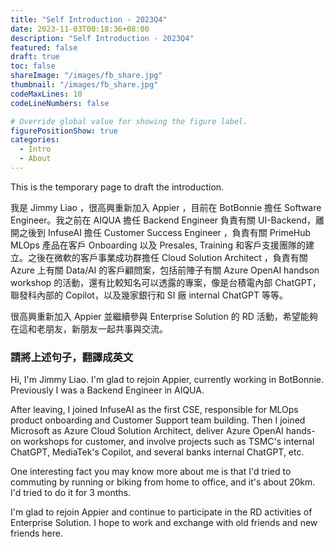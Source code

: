 ```yaml
---
title: "Self Introduction - 2023Q4"
date: 2023-11-03T00:18:36+08:00
description: "Self Introduction - 2023Q4"
featured: false
draft: true
toc: false
shareImage: "/images/fb_share.jpg"
thumbnail: "/images/fb_share.jpg"
codeMaxLines: 10
codeLineNumbers: false

# Override global value for showing the figure label.
figurePositionShow: true
categories:
  - Intro
  - About
---
```


This is the temporary page to draft the introduction.

<!--more-->

我是 Jimmy Liao ，很高興重新加入 Appier ，目前在 BotBonnie 擔任 Software Engineer。我之前在 AIQUA 擔任 Backend Engineer 負責有關 UI-Backend，離開之後到 InfuseAI 擔任 Customer Success Engineer ，負責有關 PrimeHub MLOps 產品在客戶 Onboarding 以及 Presales, Training 和客戶支援團隊的建立。之後在微軟的客戶事業成功群擔任 Cloud Solution Architect ，負責有關 Azure 上有關 Data/AI 的客戶顧問案，包括前陣子有關 Azure OpenAI handson workshop 的活動，還有比較知名可以透露的專案，像是台積電內部 ChatGPT，聯發科內部的 Copilot，以及幾家銀行和 SI 廠 internal ChatGPT 等等。

很高興重新加入 Appier 並繼續參與 Enterprise Solution 的 RD 活動，希望能夠在這和老朋友，新朋友一起共事與交流。

### 請將上述句子，翻譯成英文

Hi, I'm Jimmy Liao. I'm glad to rejoin Appier, currently working in BotBonnie. Previously I was a Backend Engineer in AIQUA. 

After leaving, I joined InfuseAI as the first CSE, responsible for MLOps product onboarding and Customer Support team building. Then I joined Microsoft as Azure Cloud Solution Architect, deliver Azure OpenAI hands-on workshops for customer, and involve projects such as TSMC's internal ChatGPT, MediaTek's Copilot, and several banks internal ChatGPT, etc.

One interesting fact you may know more about me is that I'd tried to commuting by running or biking from home to office, and it's about 20km. I'd tried to do it for 3 months.

I'm glad to rejoin Appier and continue to participate in the RD activities of Enterprise Solution. I hope to work and exchange with old friends and new friends here.


